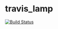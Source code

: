 # travis_lamp
[![Build Status](https://travis-ci.org/LorneWu/travis_lamp.svg?branch=master)](https://travis-ci.org/LorneWu/travis_lamp)
